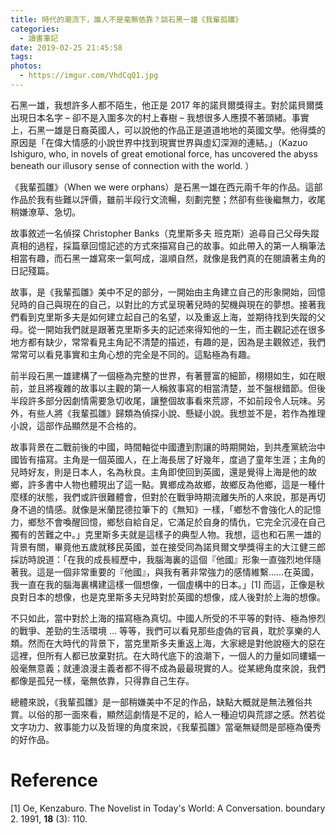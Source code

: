 ```yaml
---
title: 時代的潮流下，誰人不是毫無依靠？談石黑一雄《我輩孤雛》
categories:
  - 讀書筆記
date: 2019-02-25 21:45:58
tags:
photos: 
  - https://imgur.com/VhdCqQ1.jpg
---
```

<!-- more -->
石黑一雄，我想許多人都不陌生，他正是 2017 年的諾貝爾獎得主。對於諾貝爾獎出現日本名字 – 卻不是入圍多次的村上春樹 – 我想很多人應摸不著頭緒。事實上，石黑一雄是日裔英國人，可以說他的作品正是道道地地的英國文學。他得獎的原因是「在偉大情感的小說世界中找到現實世界與虛幻深淵的連結。」（Kazuo Ishiguro, who, in novels of great emotional force, has uncovered the abyss beneath our illusory sense of connection with the world. ） 

《我輩孤雛》（When we were orphans）是石黑一雄在西元兩千年的作品。這部作品於我有些難以評價，雖前半段行文流暢，刻劃完整；然卻有些後繼無力，收尾稍嫌潦草、急切。

故事敘述一名偵探 Christopher Banks（克里斯多夫 班克斯）追尋自己父母失蹤真相的過程，採篇章回憶記述的方式來描寫自己的故事。如此帶入的第一人稱筆法相當有趣，而石黑一雄寫來一氣呵成，溫順自然，就像是我們真的在閱讀著主角的日記殘篇。

故事，是《我輩孤雛》美中不足的部分，一開始由主角建立自己的形象開始，回憶兒時的自己與現在的自己，以對比的方式呈現著兒時的契機與現在的夢想。接著我們看到克里斯多夫是如何建立起自己的名望，以及重返上海，並期待找到失蹤的父母。從一開始我們就是跟著克里斯多夫的記述來得知他的一生，而主觀記述在很多地方都有缺少，常常看見主角記不清楚的描述，有趣的是，因為是主觀敘述，我們常常可以看見事實和主角心想的完全是不同的。這點極為有趣。

前半段石黑一雄建構了一個極為完整的世界，有著豐富的細節，栩栩如生，如在眼前，並且將複雜的故事以主觀的第一人稱敘事寫的相當清楚，並不盤根錯節。但後半段許多部分因劇情需要急切收尾，讓整個故事看來荒謬，不如前段令人玩味。另外，有些人將《我輩孤雛》歸類為偵探小說、懸疑小說。我想並不是，若作為推理小說，這部作品顯然是不合格的。

故事背景在二戰前後的中國，時間軸從中國遭到割讓的時期開始，到共產黨統治中國皆有描寫。主角是一個英國人，在上海長居了好幾年，度過了童年生涯；主角的兒時好友，則是日本人，名為秋良。主角即使回到英國，還是覺得上海是他的故鄉，許多書中人物也體現出了這一點。異鄉成為故鄉，故鄉反為他鄉，這是一種什麼樣的狀態，我們或許很難體會，但對於在戰爭時期流離失所的人來說，那是再切身不過的情感。就像是米蘭昆德拉筆下的《無知》一樣，「鄉愁不會強化人的記憶力，鄉愁不會喚醒回憶，鄉愁自給自足，它滿足於自身的情仇，它完全沉浸在自己獨有的苦難之中。」克里斯多夫就是這樣子的典型人物。我想，這也和石黑一雄的背景有關，畢竟他五歲就移民英國，並在接受同為諾貝爾文學獎得主的大江健三郎採訪時說道：「在我的成長經歷中，我腦海裏的這個『他國』形象一直強烈地伴隨著我。這是一個非常重要的『他國』，與我有著非常強力的感情維繫……在英國，我一直在我的腦海裏構建這樣一個想像，一個虛構中的日本。」[1]
而這，正像是秋良對日本的想像，也是克里斯多夫兒時對於英國的想像，成人後對於上海的想像。

不只如此，當中對於上海的描寫極為真切。中國人所受的不平等的對待、極為慘烈的戰爭、差勁的生活環境 ... 等等，我們可以看見那些虛偽的官員，耽於享樂的人類。然而在大時代的背景下，當克里斯多夫重返上海，大家總是對他說極大的惡在這裡，但所有人都已放棄對抗。在大時代底下的浪潮下，一個人的力量如同螻蟻一般毫無意義；就連浪漫主義者都不得不成為最最現實的人。從某總角度來說，我們都像是孤兒一樣，毫無依靠，只得靠自己生存。

總體來說，《我輩孤雛》是一部稍嫌美中不足的作品，缺點大概就是無法雅俗共賞。以俗的那一面來看，顯然這劇情是不足的，給人一種迫切與荒謬之感。然若從文字功力、敘事能力以及哲理的角度來說，《我輩孤雛》當毫無疑問是部極為優秀的好作品。

# Reference 
[1] Oe, Kenzaburo. The Novelist in Today's World: A Conversation. boundary 2. 1991, **18** (3): 110.
